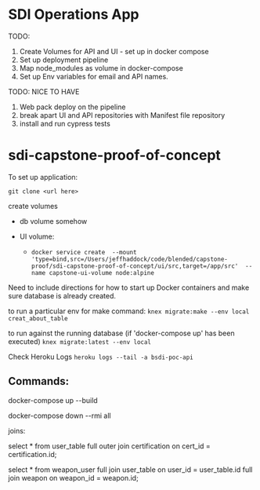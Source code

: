 # SDI Operations App

TODO: 
1. Create Volumes for API and UI - set up in docker compose
1. Set up deployment pipeline
1. Map node_modules as volume in docker-compose
1. Set up Env variables for email and API names.

TODO: NICE TO HAVE
1. Web pack deploy on the pipeline
1. break apart UI and API repositories with Manifest file repository
1. install and run cypress tests

# sdi-capstone-proof-of-concept

To set up application:

`git clone <url here>`

create volumes
* db volume somehow

* UI volume: 
    * `docker service create  --mount 'type=bind,src=/Users/jeffhaddock/code/blended/capstone-proof/sdi-capstone-proof-of-concept/ui/src,target=/app/src'  --name capstone-ui-volume node:alpine`

Need to include directions for how to 
start up Docker containers and make 
sure database is already created.

to run a particular env for make command:
`knex migrate:make --env local creat_about_table`

to run against the running database (if 'docker-compose up' has been executed)
`knex migrate:latest --env local`


Check Heroku Logs
`heroku logs --tail -a bsdi-poc-api`

## Commands:

docker-compose up --build

docker-compose down --rmi all

joins:

select * from user_table full outer join certification  on cert_id = certification.id;

select * from weapon_user full join user_table on user_id = user_table.id full join weapon on weapon_id = weapon.id;

